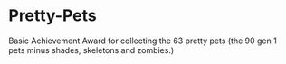 # Pretty-Pets
Basic Achievement Award for collecting the 63 pretty pets (the 90 gen 1 pets minus shades, skeletons and zombies.)
